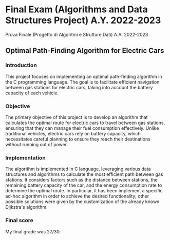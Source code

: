 # Final Exam (Algorithms and Data Structures Project) A.Y. 2022-2023
Prova Finale (Progetto di Algoritmi e Strutture Dati) A.A. 2022-2023
## Optimal Path-Finding Algorithm for Electric Cars

### Introduction
This project focuses on implementing an optimal path-finding algorithm in the C programming language. The goal is to facilitate efficient navigation between gas stations for electric cars, taking into account the battery capacity of each vehicle.

### Objective
The primary objective of this project is to develop an algorithm that calculates the optimal route for electric cars to travel between gas stations, ensuring that they can manage their fuel consumption effectively. Unlike traditional vehicles, electric cars rely on battery capacity, which necessitates careful planning to ensure they reach their destinations without running out of power.

### Implementation
The algorithm is implemented in C language, leveraging various data structures and algorithms to calculate the most efficient path between gas stations. It considers factors such as the distance between stations, the remaining battery capacity of the car, and the energy consumption rate to determine the optimal route. In particular, it has been implement a specific ad-hoc algorithm in order to achieve the desired functionality; other possible solutions were given by the customization of the already known Dijkstra's algorithm.

### Final score
My final grade was 27/30.
